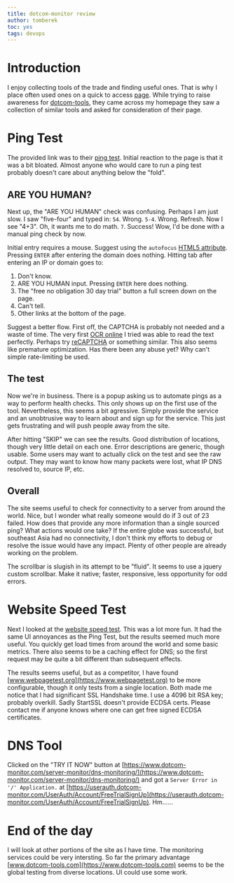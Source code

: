 ```yaml
---
title: dotcom-monitor review
author: tomberek
toc: yes
tags: devops
---
```


# Introduction

I enjoy collecting tools of the trade and finding useful ones.
That is why I place often used ones on a quick to access [page](/index.html).
While trying to raise awareness for [dotcom-tools](https://www.dotcom-tools.com/), they came across my homepage they saw a collection of similar tools and asked for consideration of their page.

# Ping Test

The provided link was to their [ping test](https://www.dotcom-tools.com/ping-test.aspx).
Initial reaction to the page is that it was a bit bloated.
Almost anyone who would care to run a ping test probably doesn't care about anything below the "fold".

## ARE YOU HUMAN?
Next up, the "ARE YOU HUMAN" check was confusing.
Perhaps I am just slow. I saw "five-four" and typed in: `54`.
Wrong. `5-4`. Wrong. Refresh. Now I see "4+3".
Oh, it wants me to do math. `7`. Success!
Wow, I'd be done with a manual ping check by now.

<amp-img src="/images/2015-08-08/ping-test.png" alt="Ping Test" width="671px" height="370px" sizes="(min-width:800px) 60vw, 90vw"/>

Initial entry requires a mouse. Suggest using the `autofocus` [HTML5 attribute](http://www.w3schools.com/tags/att_input_autofocus.asp). Pressing `ENTER` after entering the domain does nothing. Hitting tab after entering an IP or domain goes to:

1) Don't know.
2) ARE YOU HUMAN input. Pressing `ENTER` here does nothing.
3) The "free no obligation 30 day trial" button a full screen down on the page.
4) Can't tell.
5) Other links at the bottom of the page.

Suggest a better flow. First off, the CAPTCHA is probably not needed and a waste of time.
The very first [OCR online](http://www.free-ocr.com/) I tried was able to read the text perfectly.
Perhaps try [reCAPTCHA](https://www.google.com/recaptcha/intro/index.html) or something similar. This also seems like premature optimization. Has there been any abuse yet? Why can't simple rate-limiting be used.

## The test

Now we're in business. There is a popup asking us to automate pings as a way to perform health checks. This only shows up on the first use of the tool.
Nevertheless, this seems a bit agressive. Simply provide the service and an unobtrusive way to learn about and sign up for the service.
This just gets frustrating and will push people away from the site.

<amp-img src="/images/2015-08-08/popup.png" alt="Ping Test" width="702px" height="596px" sizes="(min-width:800px) 60vw, 90vw"/>

After hitting "SKIP" we can see the results. Good distribution of locations, though very little detail on each one.
Error descriptions are generic, though usable. Some users may want to actually click on the test and see the raw output. They may want to know how many packets were lost, what IP DNS resolved to, source IP, etc.

## Overall

The site seems useful to check for connectivity to a server from around the world.
Nice, but I wonder what really someone would do if 3 out of 23 failed.
How does that provide any more information than a single sourced ping?
What actions would one take?
If the entire globe was successful, but southeast Asia had no connectivity, I don't think my efforts to debug or resolve the issue would have any impact.
Plenty of other people are already working on the problem. 

The scrollbar is slugish in its attempt to be "fluid". It seems to use a jquery custom scrollbar. Make it native; faster, responsive, less opportunity for odd errors.

# Website Speed Test

Next I looked at the [website speed test](https://www.dotcom-tools.com/website-speed-test.aspx).
This was a lot more fun. It had the same UI annoyances as the Ping Test, but the results seemed much more useful. You quickly get load times from around the world and some basic metrics. There also seems to be a caching effect for DNS; so the first request may be quite a bit different than subsequent effects.

<amp-img src="/images/2015-08-08/website-speed.png" alt="Ping Test" width="870px" height="386px" sizes="(min-width:800px) 60vw, 90vw"/>

The results seems useful, but as a competitor, I have found [www.webpagetest.org](https://www.webpagetest.org) to be more configurable, though it only tests from a single location. Both made me notice that I had significant SSL Handshake time. I use a 4096 bit RSA key; probably overkill. Sadly StartSSL doesn't provide ECDSA certs. Please contact me if anyone knows where one can get free signed ECDSA certificates.

# DNS Tool

Clicked on the "TRY IT NOW" button at [https://www.dotcom-monitor.com/server-monitor/dns-monitoring/](https://www.dotcom-monitor.com/server-monitor/dns-monitoring/)  and got a `Server Error in '/' Application.` at [https://userauth.dotcom-monitor.com/UserAuth/Account/FreeTrialSignUp](https://userauth.dotcom-monitor.com/UserAuth/Account/FreeTrialSignUp). Hm......

<amp-img src="/images/2015-08-08/error.png" alt="Ping Test" width="870px" height="149px" sizes="(min-width:800px) 60vw, 90vw"/>

# End of the day

I will look at other portions of the site as I have time.
The monitoring services could be very intersting.
So far the primary advantage [www.dotcom-tools.com](https://www.dotcom-tools.com) seems to be the global testing from diverse locations.
UI could use some work.
